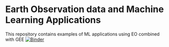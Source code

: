 # Earth Observation data and Machine Learning Applications
This repository contains examples of ML applications using EO combined with GEE [![Binder](https://mybinder.org/badge_logo.svg)](https://mybinder.org/v2/gh/ahmedmoosman/EO-and-ML/tree/main/HEAD)
